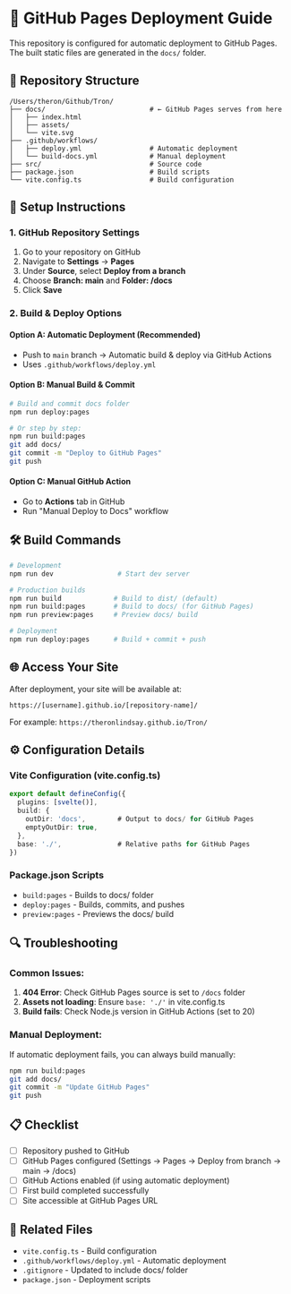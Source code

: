 # 🚀 GitHub Pages Deployment Guide

This repository is configured for automatic deployment to GitHub Pages. The built static files are generated in the `docs/` folder.

## 📁 Repository Structure

```
/Users/theron/Github/Tron/
├── docs/                          # ← GitHub Pages serves from here
│   ├── index.html
│   ├── assets/
│   └── vite.svg
├── .github/workflows/
│   ├── deploy.yml                 # Automatic deployment
│   └── build-docs.yml             # Manual deployment
├── src/                           # Source code
├── package.json                   # Build scripts
└── vite.config.ts                 # Build configuration
```

## 🔧 Setup Instructions

### 1. GitHub Repository Settings

1. Go to your repository on GitHub
2. Navigate to **Settings** → **Pages**
3. Under **Source**, select **Deploy from a branch**
4. Choose **Branch: main** and **Folder: /docs**
5. Click **Save**

### 2. Build & Deploy Options

#### Option A: Automatic Deployment (Recommended)
- Push to `main` branch → Automatic build & deploy via GitHub Actions
- Uses `.github/workflows/deploy.yml`

#### Option B: Manual Build & Commit
```bash
# Build and commit docs folder
npm run deploy:pages

# Or step by step:
npm run build:pages
git add docs/
git commit -m "Deploy to GitHub Pages"
git push
```

#### Option C: Manual GitHub Action
- Go to **Actions** tab in GitHub
- Run "Manual Deploy to Docs" workflow

## 🛠 Build Commands

```bash
# Development
npm run dev                # Start dev server

# Production builds
npm run build             # Build to dist/ (default)
npm run build:pages       # Build to docs/ (for GitHub Pages)
npm run preview:pages     # Preview docs/ build

# Deployment
npm run deploy:pages      # Build + commit + push
```

## 🌐 Access Your Site

After deployment, your site will be available at:
```
https://[username].github.io/[repository-name]/
```

For example: `https://theronlindsay.github.io/Tron/`

## ⚙️ Configuration Details

### Vite Configuration (vite.config.ts)
```typescript
export default defineConfig({
  plugins: [svelte()],
  build: {
    outDir: 'docs',        # Output to docs/ for GitHub Pages
    emptyOutDir: true,
  },
  base: './',              # Relative paths for GitHub Pages
})
```

### Package.json Scripts
- `build:pages` - Builds to docs/ folder
- `deploy:pages` - Builds, commits, and pushes
- `preview:pages` - Previews the docs/ build

## 🔍 Troubleshooting

### Common Issues:

1. **404 Error**: Check GitHub Pages source is set to `/docs` folder
2. **Assets not loading**: Ensure `base: './'` in vite.config.ts
3. **Build fails**: Check Node.js version in GitHub Actions (set to 20)

### Manual Deployment:
If automatic deployment fails, you can always build manually:
```bash
npm run build:pages
git add docs/
git commit -m "Update GitHub Pages"
git push
```

## 📋 Checklist

- [ ] Repository pushed to GitHub
- [ ] GitHub Pages configured (Settings → Pages → Deploy from branch → main → /docs)
- [ ] GitHub Actions enabled (if using automatic deployment)
- [ ] First build completed successfully
- [ ] Site accessible at GitHub Pages URL

## 🔗 Related Files

- `vite.config.ts` - Build configuration
- `.github/workflows/deploy.yml` - Automatic deployment
- `.gitignore` - Updated to include docs/ folder
- `package.json` - Deployment scripts

